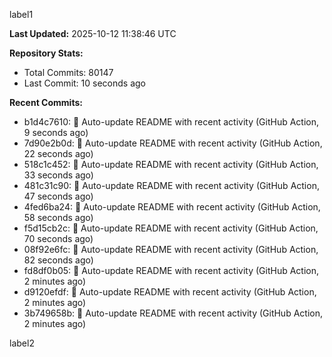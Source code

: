 
label1 
<!-- ACTIVITY_START -->
**Last Updated:** 2025-10-12 11:38:46 UTC

**Repository Stats:**
- Total Commits: 80147
- Last Commit: 10 seconds ago

**Recent Commits:**
- b1d4c7610: 🤖 Auto-update README with recent activity (GitHub Action, 9 seconds ago)
- 7d90e2b0d: 🤖 Auto-update README with recent activity (GitHub Action, 22 seconds ago)
- 518c1c452: 🤖 Auto-update README with recent activity (GitHub Action, 33 seconds ago)
- 481c31c90: 🤖 Auto-update README with recent activity (GitHub Action, 47 seconds ago)
- 4fed6ba24: 🤖 Auto-update README with recent activity (GitHub Action, 58 seconds ago)
- f5d15cb2c: 🤖 Auto-update README with recent activity (GitHub Action, 70 seconds ago)
- 08f92e6fc: 🤖 Auto-update README with recent activity (GitHub Action, 82 seconds ago)
- fd8df0b05: 🤖 Auto-update README with recent activity (GitHub Action, 2 minutes ago)
- d9120efdf: 🤖 Auto-update README with recent activity (GitHub Action, 2 minutes ago)
- 3b749658b: 🤖 Auto-update README with recent activity (GitHub Action, 2 minutes ago)
<!-- ACTIVITY_END -->

label2
